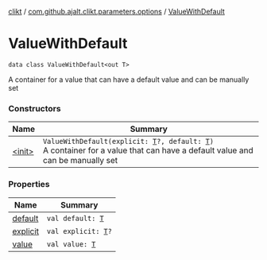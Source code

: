 [clikt](../../index.md) / [com.github.ajalt.clikt.parameters.options](../index.md) / [ValueWithDefault](./index.md)

# ValueWithDefault

`data class ValueWithDefault<out T>`

A container for a value that can have a default value and can be manually set

### Constructors

| Name | Summary |
|---|---|
| [&lt;init&gt;](-init-.md) | `ValueWithDefault(explicit: `[`T`](index.md#T)`?, default: `[`T`](index.md#T)`)`<br>A container for a value that can have a default value and can be manually set |

### Properties

| Name | Summary |
|---|---|
| [default](default.md) | `val default: `[`T`](index.md#T) |
| [explicit](explicit.md) | `val explicit: `[`T`](index.md#T)`?` |
| [value](value.md) | `val value: `[`T`](index.md#T) |
